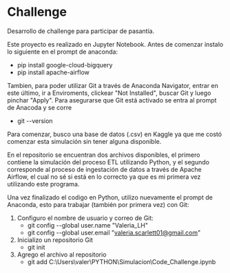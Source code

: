 # Challenge
Desarrollo de challenge para participar de pasantía.

Este proyecto es realizado en Jupyter Notebook.
Antes de comenzar instalo lo siguiente en el prompt de anaconda:
- pip install google-cloud-bigquery
- pip install apache-airflow

Tambien, para poder utilizar Git a través de Anaconda Navigator, entrar en este último, ir a 
Enviroments, clickear "Not Installed", buscar Git y luego pinchar "Apply". Para asegurarse que 
Git está activado se entra al prompt de Anacoda y se corre
- git --version

Para comenzar, busco una base de datos (.csv) en Kaggle ya que me costó comenzar esta simulación sin tener 
alguna disponible.

En el repositorio se encuentran dos archivos disponibles, el primero contiene la simulación del proceso ETL 
utilizando Python, y el segundo corresponde al proceso de ingestación de datos a través de Apache Airflow, el cual 
no sé si está en lo correcto ya que es mi primera vez utilizando este programa.

Una vez finalizado el codigo en Python, utilizo nuevamente el prompt de Anaconda, esto para trabajar (también por primera vez) con Git:
1. Configuro el nombre de usuario y correo de Git:
   - git config --global user.name "Valeria_LH"
   - git config --global user.email "valeria.scarlett01@gmail.com"
2. Inicializo un repositorio Git
   - git init
3. Agrego el archivo al repositorio
   - git add C:\Users\valer\PYTHON\Simulacion\Code_Challenge.ipynb
